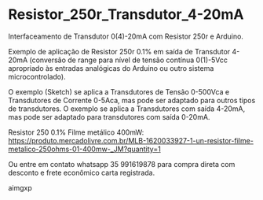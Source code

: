 # Resistor_250r_Transdutor_4-20mA
Interfaceamento de Transdutor 0(4)-20mA com Resistor 250r e Arduino.


Exemplo de aplicação de Resistor 250r 0.1% em saída de Transdutor 4-20mA (conversão de range para nível de tensão contínua 0(1)-5Vcc apropriado às entradas analógicas do Arduino ou outro sistema microcontrolado). 

O exemplo (Sketch) se aplica a Transdutores de Tensão 0-500Vca e Transdutores de Corrente 0-5Aca, mas pode ser adaptado para outros tipos de transdutores. O exemplo se aplica a Transdutores com saída 4-20mA, mas pode ser adaptado para transdutores com saída 0-20mA.

Resistor 250 0.1% Filme metálico 400mW:
https://produto.mercadolivre.com.br/MLB-1620033927-1-un-resistor-filme-metalico-250ohms-01-400mw-_JM?quantity=1

Ou entre em contato whatsapp 35 991619878 para compra direta com desconto e frete econômico carta registrada.

aimgxp
